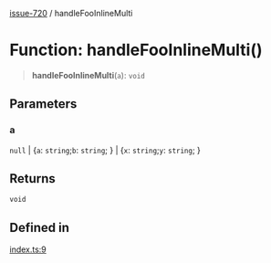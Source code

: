 [issue-720](../README.md) / handleFooInlineMulti

# Function: handleFooInlineMulti()

> **handleFooInlineMulti**(`a`): `void`

## Parameters

### a

`null` | \{`a`: `string`;`b`: `string`; \} | \{`x`: `string`;`y`: `string`; \}

## Returns

`void`

## Defined in

[index.ts:9](https://github.com/typedoc2md/typedoc-plugin-markdown-scratchpad/blob/2eaeb4e4d0aad722d3b6fc136108fe96f36eef9a/issues/720/src/index.ts#L9)
